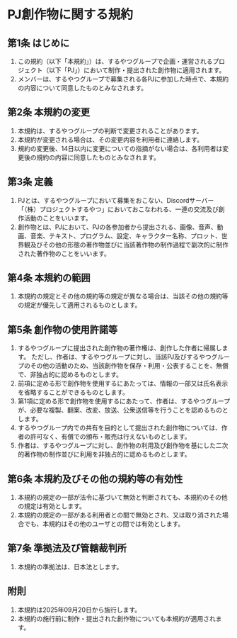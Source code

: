 # PJ創作物に関する規約

## 第1条 はじめに
1. この規約（以下「本規約」）は、するやつグループで企画・運営されるプロジェクト（以下「PJ」）において制作・提出された創作物に適用されます。
2. メンバーは、するやつグループで募集される各PJに参加した時点で、本規約の内容について同意したものとみなされます。

## 第2条 本規約の変更
1. 本規約は、するやつグループの判断で変更されることがあります。
2. 本規約が変更される場合は、その変更内容を利用者に連絡します。
3. 規約の変更後、14日以内に変更についての指摘がない場合は、各利用者は変更後の規約の内容に同意したものとみなされます。

## 第3条 定義
1. PJとは、するやつグループにおいて募集をおこない、Discordサーバー「（株）プロジェクトするやつ」においておこなわれる、一連の交流及び創作活動のことをいいます。
2. 創作物とは、PJにおいて、PJの各参加者から提出される、画像、音声、動画、音楽、テキスト、プログラム、設定、キャラクター名称、プロット、世界観及びその他の形態の著作物並びに当該著作物の制作過程で副次的に制作された著作物のことをいいます。

## 第4条 本規約の範囲
1.  本規約の規定とその他の規約等の規定が異なる場合は、当該その他の規約等の規定が優先して適用されるものとします。

## 第5条 創作物の使用許諾等
1. するやつグループに提出された創作物の著作権は、創作した作者に帰属します。
ただし、作者は、するやつグループに対し、当該PJ及びするやつグループのその他の活動のため、当該創作物を保存・利用・公表することを、無償で、非独占的に認めるものとします。
2. 前項に定める形で創作物を使用するにあたっては、情報の一部又は氏名表示を省略することができるものとします。
3. 第1項に定める形で創作物を使用するにあたって、作者は、するやつグループが、必要な複製、翻案、改変、放送、公衆送信等を行うことを認めるものとします。
4. するやつグループ内での共有を目的として提出された創作物については、作者の許可なく、有償での頒布・販売は行えないものとします。
5. 作者は、するやつグループに対し、創作物の利用及び創作物を基にした二次的著作物の制作並びに利用を非独占的に認めるものとします。

## 第6条 本規約及びその他の規約等の有効性
1.  本規約の規定の一部が法令に基づいて無効と判断されても、本規約のその他の規定は有効とします。
2. 本規約の規定の一部がある利用者との間で無効とされ、又は取り消された場合でも、本規約はその他のユーザとの間では有効とします。

## 第7条 準拠法及び管轄裁判所
1. 本規約の準拠法は、日本法とします。

## 附則
1. 本規約は2025年09月20日から施行します。
2. 本規約の施行前に制作・提出された創作物についても本規約が適用されます。
